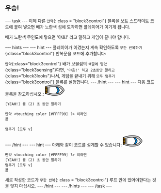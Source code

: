 ## 우승!

\--- task \--- 이제 다른 `만약`{: class = "block3control"} 블록을 보트 스프라이트 코드에 붙여 넣으면 배가 노란색 섬에 도착하면 플레이어가 이기게 됩니다.

배가 노란색 무인도에 닿으면 '야호!' 라고 말하고 게임이 끝나야 합니다.

\--- hints \--- \--- hint \--- 플레이어가 이겼는지 계속 확인하도록 `무한 반복하기`{:class="block3control"} 반복문을 코드에 추가합니다:

`만약`{:class="block3control"} 배가 보물섬의 `색깔에 닿았`{:class="block3sensing"}다면, `'야호!' 하고 2초동안 말하고`{:class="block3looks"}나서, 게임을 끝내기 위해 `모두 멈추기`{:class="block3control"} 블록를 실행합니다. \--- /hint \--- \--- hint \--- 다음 코드 블록을 참고하십시오.: ![보트 스프라이트](images/boat_resize.png)

```blocks3
[YEAH!] 를 (2) 초 동안 말하기

만약 <touching color [#FFFF99] ?> 이라면
끝

멈추기 [모두 v]

```

\--- /hint \--- \--- hint \--- 아래와 같이 코드를 설계할 수 있습니다: ![보트 스프라이트](images/boat_resize.png)

```blocks3
만약 <touching color [#FFFF99] ?> 이라면
[YEAH!] 를 (2) 초 동안 말하기
멈추기 [모두 v]
끝
```

새로 작성한 코드가 `무한 반복`{: class = "block3control"} 루프 안에 있어야한다는 것을 잊지 마십시오. \--- /hint \--- \--- /hints \--- \--- /task \---